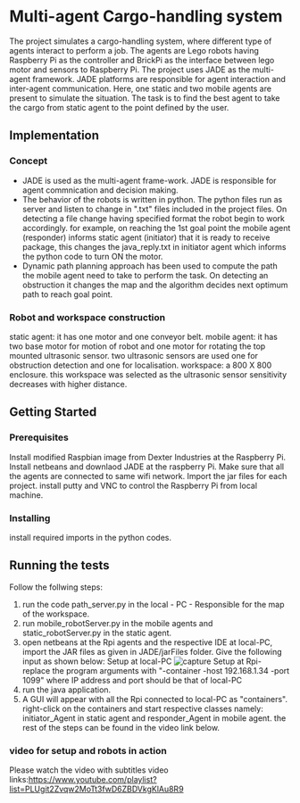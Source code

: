 # Multi-agent Cargo-handling system

The project simulates a cargo-handling system, where different type of agents interact to perform a job. The agents are Lego robots having Raspberry Pi as the controller and BrickPi as the interface between lego motor and sensors to Raspberry Pi. The project uses JADE as the multi-agent framework. JADE platforms are responsible for agent interaction and inter-agent communication. Here, one static and two mobile agents are present to simulate the situation. The task is to find the best agent to take the cargo from static agent to the point defined by the user. 

## Implementation

### Concept

* JADE is used as the multi-agent frame-work. JADE is responsible for agent commnication and decision making.
* The behavior of the robots is written in python. The python files run as server and listen to change in ".txt" files included in the project files. On detecting a file change having specified format the robot begin to work accordingly. for example, on reaching the 1st goal point the mobile agent (responder) informs static agent (initiator) that it is ready to receive package, this changes the java_reply.txt in initiator agent which informs the python code to turn ON the motor.
* Dynamic path planning approach has been used to compute the path the mobile agent need to take to perform the task. On detecting an obstruction it changes the map and the algorithm decides next optimum path to reach goal point.

### Robot and workspace construction

static agent: it has one motor and one conveyor belt. 
mobile agent: it has two base motor for motion of robot and one motor for rotating the top mounted ultrasonic sensor. two ultrasonic sensors are used one for obstruction detection and one for localisation.
workspace: a 800 X 800 enclosure. this workspace was selected as the ultrasonic sensor sensitivity decreases with higher distance.

## Getting Started

### Prerequisites

Install modified Raspbian image from Dexter Industries at the Raspberry Pi. Install netbeans and downlaod JADE at the raspberry Pi. Make sure that all the agents are connected to same wifi network. Import the jar files for each project. install putty and VNC to control the Raspberry Pi from local machine.

### Installing

install required imports in the python codes.

## Running the tests

Follow the follwing steps:
1. run the code path_server.py in the local - PC - Responsible for the map of the workspace.
2. run mobile_robotServer.py in the mobile agents and static_robotServer.py in the static agent.
3. open netbeans at the Rpi agents and the respective IDE at local-PC, import the JAR files as given in JADE/jarFiles folder. Give the following input as shown below:
Setup at local-PC
![capture](https://user-images.githubusercontent.com/25124540/29600662-e6417454-87df-11e7-9893-ae9073a53b04.PNG)
Setup at Rpi-
replace the program arguments with "-container -host 192.168.1.34 -port 1099" where IP address and port should be that of local-PC
4. run the java application. 
5. A GUI will appear with all the Rpi connected to local-PC as "containers". right-click on the containers and start respective classes namely: initiator_Agent in static agent and responder_Agent in mobile agent. the rest of the steps can be found in the video link below.

### video for setup and robots in action
Please watch the video with subtitles 
video links:https://www.youtube.com/playlist?list=PLUgit2Zvqw2MoTt3fwD6ZBDVkgKlAu8R9
